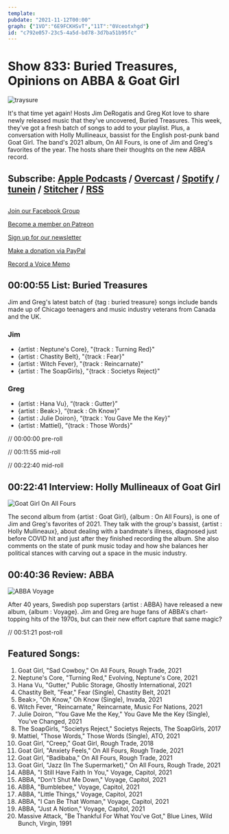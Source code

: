 ```yaml
---
template: 
pubdate: "2021-11-12T00:00"
graph: {"1VO":"6E9FCKHSvT","11T":"0Vceotxhgd"}
id: "c792e057-23c5-4a5d-bd78-3d7ba51b95fc"
---
```






# Show 833: Buried Treasures, Opinions on ABBA & Goat Girl

![traysure](https://static.soundopinions.org/images/2021/traysure.jpeg)

It's that time yet again! Hosts Jim DeRogatis and Greg Kot love to share newly released music that they've uncovered, Buried Treasures. This week, they've got a fresh batch of songs to add to your playlist. Plus, a conversation with Holly Mullineaux, bassist for the English post-punk band Goat Girl. The band's 2021 album, On All Fours, is one of Jim and Greg's favorites of the year. The hosts share their thoughts on the new ABBA record. 



## Subscribe: [Apple Podcasts](https://itunes.apple.com/us/podcast/sound-opinions/id94793843) / [Overcast](https://overcast.fm/itunes94793843/sound-opinions) / [Spotify](https://open.spotify.com/show/1kNR8YL7TBrQuRxDdS4wtU) / [tunein](https://tunein.com/podcasts/Music-Podcasts/Sound-Opinions-p60273/) / [Stitcher](http://www.stitcher.com/podcast/sound-opinions) / [RSS](https://feeds.simplecast.com/Nn6fjnB0)



## 

[Join our Facebook Group](https://bit.ly/3sivr9T)

[Become a member on Patreon](https://bit.ly/3slWZvc)

[Sign up for our newsletter](https://bit.ly/3eEvRnG)

[Make a donation via PayPal](https://bit.ly/3dmt9lU)

[Record a Voice Memo](https://bit.ly/2RyD5Ah)



## 00:00:55 List: Buried Treasures

Jim and Greg's latest batch of {tag : buried treasure} songs include bands made up of Chicago teenagers and music industry veterans from Canada and the UK.


### Jim

- {artist : Neptune's Core}, "{track : Turning Red}"
- {artist : Chastity Belt}, "{track : Fear}"
- {artist : Witch Fever}, "{track : Reincarnate}"
- {artist : The SoapGirls}, "{track : Societys Reject}"


### Greg

- {artist : Hana Vu}, “{track : Gutter}”
- {artist : Beak>}, “{track : Oh Know}”
- {artist : Julie Doiron}, “{track : You Gave Me the Key}”
- {artist : Mattiel}, “{track : Those Words}”

// 00:00:00 pre-roll

// 00:11:55 mid-roll

// 00:22:40 mid-roll



## 00:22:41 Interview: Holly Mullineaux of Goat Girl

![Goat Girl On All Fours](https://static.soundopinions.org/assets/833/11T12.jpg)

The second album from {artist : Goat Girl}, {album : On All Fours}, is one of Jim and Greg's favorites of 2021. They talk with the group's bassist, {artist : Holly Mullineaux}, about dealing with a bandmate's illness, diagnosed just before COVID hit and just after they finished recording the album. She also comments on the state of punk music today and how she balances her political stances with carving out a space in the music industry.



## 00:40:36 Review: ABBA

![ABBA Voyage](https://static.soundopinions.org/assets/833/1VO12.jpg)

After 40 years, Swedish pop superstars {artist : ABBA} have released a new album, {album : Voyage}. Jim and Greg are huge fans of ABBA's chart-topping hits of the 1970s, but can their new effort capture that same magic?

// 00:51:21 post-roll



## Featured Songs:

1. Goat Girl, "Sad Cowboy," On All Fours, Rough Trade, 2021
2. Neptune's Core, "Turning Red," Evolving, Neptune's Core, 2021
3. Hana Vu, "Gutter," Public Storage, Ghostly International, 2021
4. Chastity Belt, "Fear," Fear (Single), Chastity Belt, 2021
5. Beak>, "Oh Know," Oh Know (Single), Invada, 2021
6. Witch Fever, "Reincarnate," Reincarnate, Music For Nations, 2021
7. Julie Doiron, "You Gave Me the Key," You Gave Me the Key (Single), You've Changed, 2021
8. The SoapGirls, "Societys Reject," Societys Rejects, The SoapGirls, 2017
9. Mattiel, "Those Words," Those Words (Single), ATO, 2021
10. Goat Girl, "Creep," Goat Girl, Rough Trade, 2018
11. Goat Girl, "Anxiety Feels," On All Fours, Rough Trade, 2021
12. Goat Girl, "Badibaba," On All Fours, Rough Trade, 2021
13. Goat Girl, "Jazz (In The Supermarket)," On All Fours, Rough Trade, 2021
14. ABBA, "I Still Have Faith In You," Voyage, Capitol, 2021
15. ABBA, "Don't Shut Me Down," Voyage, Capitol, 2021
16. ABBA, "Bumblebee," Voyage, Capitol, 2021
17. ABBA, "Little Things," Voyage, Capitol, 2021
18. ABBA, "I Can Be That Woman," Voyage, Capitol, 2021
19. ABBA, "Just A Notion," Voyage, Capitol, 2021
20. Massive Attack, "Be Thankful For What You've Got," Blue Lines, Wild Bunch, Virgin, 1991